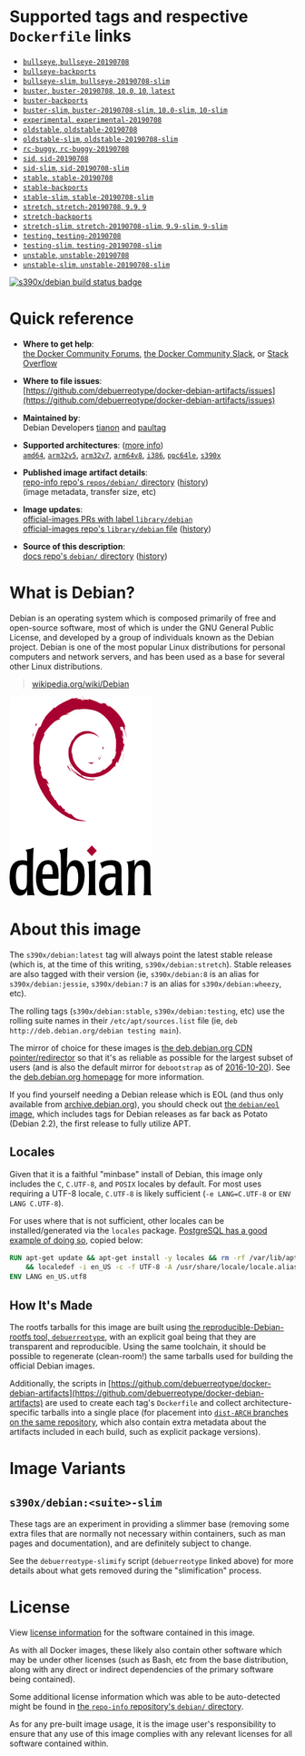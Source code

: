 <!--

********************************************************************************

WARNING:

    DO NOT EDIT "debian/README.md"

    IT IS AUTO-GENERATED

    (from the other files in "debian/" combined with a set of templates)

********************************************************************************

-->

# Supported tags and respective `Dockerfile` links

-	[`bullseye`, `bullseye-20190708`](https://github.com/debuerreotype/docker-debian-artifacts/blob/c1a6ed12baaa832d67ece5a91e724b37fa78c92b/bullseye/Dockerfile)
-	[`bullseye-backports`](https://github.com/debuerreotype/docker-debian-artifacts/blob/c1a6ed12baaa832d67ece5a91e724b37fa78c92b/bullseye/backports/Dockerfile)
-	[`bullseye-slim`, `bullseye-20190708-slim`](https://github.com/debuerreotype/docker-debian-artifacts/blob/c1a6ed12baaa832d67ece5a91e724b37fa78c92b/bullseye/slim/Dockerfile)
-	[`buster`, `buster-20190708`, `10.0`, `10`, `latest`](https://github.com/debuerreotype/docker-debian-artifacts/blob/c1a6ed12baaa832d67ece5a91e724b37fa78c92b/buster/Dockerfile)
-	[`buster-backports`](https://github.com/debuerreotype/docker-debian-artifacts/blob/c1a6ed12baaa832d67ece5a91e724b37fa78c92b/buster/backports/Dockerfile)
-	[`buster-slim`, `buster-20190708-slim`, `10.0-slim`, `10-slim`](https://github.com/debuerreotype/docker-debian-artifacts/blob/c1a6ed12baaa832d67ece5a91e724b37fa78c92b/buster/slim/Dockerfile)
-	[`experimental`, `experimental-20190708`](https://github.com/debuerreotype/docker-debian-artifacts/blob/c1a6ed12baaa832d67ece5a91e724b37fa78c92b/experimental/Dockerfile)
-	[`oldstable`, `oldstable-20190708`](https://github.com/debuerreotype/docker-debian-artifacts/blob/c1a6ed12baaa832d67ece5a91e724b37fa78c92b/oldstable/Dockerfile)
-	[`oldstable-slim`, `oldstable-20190708-slim`](https://github.com/debuerreotype/docker-debian-artifacts/blob/c1a6ed12baaa832d67ece5a91e724b37fa78c92b/oldstable/slim/Dockerfile)
-	[`rc-buggy`, `rc-buggy-20190708`](https://github.com/debuerreotype/docker-debian-artifacts/blob/c1a6ed12baaa832d67ece5a91e724b37fa78c92b/rc-buggy/Dockerfile)
-	[`sid`, `sid-20190708`](https://github.com/debuerreotype/docker-debian-artifacts/blob/c1a6ed12baaa832d67ece5a91e724b37fa78c92b/sid/Dockerfile)
-	[`sid-slim`, `sid-20190708-slim`](https://github.com/debuerreotype/docker-debian-artifacts/blob/c1a6ed12baaa832d67ece5a91e724b37fa78c92b/sid/slim/Dockerfile)
-	[`stable`, `stable-20190708`](https://github.com/debuerreotype/docker-debian-artifacts/blob/c1a6ed12baaa832d67ece5a91e724b37fa78c92b/stable/Dockerfile)
-	[`stable-backports`](https://github.com/debuerreotype/docker-debian-artifacts/blob/c1a6ed12baaa832d67ece5a91e724b37fa78c92b/stable/backports/Dockerfile)
-	[`stable-slim`, `stable-20190708-slim`](https://github.com/debuerreotype/docker-debian-artifacts/blob/c1a6ed12baaa832d67ece5a91e724b37fa78c92b/stable/slim/Dockerfile)
-	[`stretch`, `stretch-20190708`, `9.9`, `9`](https://github.com/debuerreotype/docker-debian-artifacts/blob/c1a6ed12baaa832d67ece5a91e724b37fa78c92b/stretch/Dockerfile)
-	[`stretch-backports`](https://github.com/debuerreotype/docker-debian-artifacts/blob/c1a6ed12baaa832d67ece5a91e724b37fa78c92b/stretch/backports/Dockerfile)
-	[`stretch-slim`, `stretch-20190708-slim`, `9.9-slim`, `9-slim`](https://github.com/debuerreotype/docker-debian-artifacts/blob/c1a6ed12baaa832d67ece5a91e724b37fa78c92b/stretch/slim/Dockerfile)
-	[`testing`, `testing-20190708`](https://github.com/debuerreotype/docker-debian-artifacts/blob/c1a6ed12baaa832d67ece5a91e724b37fa78c92b/testing/Dockerfile)
-	[`testing-slim`, `testing-20190708-slim`](https://github.com/debuerreotype/docker-debian-artifacts/blob/c1a6ed12baaa832d67ece5a91e724b37fa78c92b/testing/slim/Dockerfile)
-	[`unstable`, `unstable-20190708`](https://github.com/debuerreotype/docker-debian-artifacts/blob/c1a6ed12baaa832d67ece5a91e724b37fa78c92b/unstable/Dockerfile)
-	[`unstable-slim`, `unstable-20190708-slim`](https://github.com/debuerreotype/docker-debian-artifacts/blob/c1a6ed12baaa832d67ece5a91e724b37fa78c92b/unstable/slim/Dockerfile)

[![s390x/debian build status badge](https://img.shields.io/jenkins/s/https/doi-janky.infosiftr.net/job/multiarch/job/s390x/job/debian.svg?label=s390x/debian%20%20build%20job)](https://doi-janky.infosiftr.net/job/multiarch/job/s390x/job/debian/)

# Quick reference

-	**Where to get help**:  
	[the Docker Community Forums](https://forums.docker.com/), [the Docker Community Slack](https://blog.docker.com/2016/11/introducing-docker-community-directory-docker-community-slack/), or [Stack Overflow](https://stackoverflow.com/search?tab=newest&q=docker)

-	**Where to file issues**:  
	[https://github.com/debuerreotype/docker-debian-artifacts/issues](https://github.com/debuerreotype/docker-debian-artifacts/issues)

-	**Maintained by**:  
	Debian Developers [tianon](https://qa.debian.org/developer.php?login=tianon) and [paultag](https://qa.debian.org/developer.php?login=paultag)

-	**Supported architectures**: ([more info](https://github.com/docker-library/official-images#architectures-other-than-amd64))  
	[`amd64`](https://hub.docker.com/r/amd64/debian/), [`arm32v5`](https://hub.docker.com/r/arm32v5/debian/), [`arm32v7`](https://hub.docker.com/r/arm32v7/debian/), [`arm64v8`](https://hub.docker.com/r/arm64v8/debian/), [`i386`](https://hub.docker.com/r/i386/debian/), [`ppc64le`](https://hub.docker.com/r/ppc64le/debian/), [`s390x`](https://hub.docker.com/r/s390x/debian/)

-	**Published image artifact details**:  
	[repo-info repo's `repos/debian/` directory](https://github.com/docker-library/repo-info/blob/master/repos/debian) ([history](https://github.com/docker-library/repo-info/commits/master/repos/debian))  
	(image metadata, transfer size, etc)

-	**Image updates**:  
	[official-images PRs with label `library/debian`](https://github.com/docker-library/official-images/pulls?q=label%3Alibrary%2Fdebian)  
	[official-images repo's `library/debian` file](https://github.com/docker-library/official-images/blob/master/library/debian) ([history](https://github.com/docker-library/official-images/commits/master/library/debian))

-	**Source of this description**:  
	[docs repo's `debian/` directory](https://github.com/docker-library/docs/tree/master/debian) ([history](https://github.com/docker-library/docs/commits/master/debian))

# What is Debian?

Debian is an operating system which is composed primarily of free and open-source software, most of which is under the GNU General Public License, and developed by a group of individuals known as the Debian project. Debian is one of the most popular Linux distributions for personal computers and network servers, and has been used as a base for several other Linux distributions.

> [wikipedia.org/wiki/Debian](https://en.wikipedia.org/wiki/Debian)

![logo](https://raw.githubusercontent.com/docker-library/docs/b449be7df57e9ed9086bb5821bfb5d6cdc5d67a4/debian/logo.png)

# About this image

The `s390x/debian:latest` tag will always point the latest stable release (which is, at the time of this writing, `s390x/debian:stretch`). Stable releases are also tagged with their version (ie, `s390x/debian:8` is an alias for `s390x/debian:jessie`, `s390x/debian:7` is an alias for `s390x/debian:wheezy`, etc).

The rolling tags (`s390x/debian:stable`, `s390x/debian:testing`, etc) use the rolling suite names in their `/etc/apt/sources.list` file (ie, `deb http://deb.debian.org/debian testing main`).

The mirror of choice for these images is [the deb.debian.org CDN pointer/redirector](https://deb.debian.org) so that it's as reliable as possible for the largest subset of users (and is also the default mirror for `debootstrap` as of [2016-10-20](https://anonscm.debian.org/cgit/d-i/debootstrap.git/commit/?id=9e8bc60ad1ccf3a25ce7890526b70059f3e770de)). See the [deb.debian.org homepage](https://deb.debian.org) for more information.

If you find yourself needing a Debian release which is EOL (and thus only available from [archive.debian.org](http://archive.debian.org)), you should check out [the `debian/eol` image](https://hub.docker.com/r/debian/eol/), which includes tags for Debian releases as far back as Potato (Debian 2.2), the first release to fully utilize APT.

## Locales

Given that it is a faithful "minbase" install of Debian, this image only includes the `C`, `C.UTF-8`, and `POSIX` locales by default. For most uses requiring a UTF-8 locale, `C.UTF-8` is likely sufficient (`-e LANG=C.UTF-8` or `ENV LANG C.UTF-8`).

For uses where that is not sufficient, other locales can be installed/generated via the `locales` package. [PostgreSQL has a good example of doing so](https://github.com/docker-library/postgres/blob/69bc540ecfffecce72d49fa7e4a46680350037f9/9.6/Dockerfile#L21-L24), copied below:

```dockerfile
RUN apt-get update && apt-get install -y locales && rm -rf /var/lib/apt/lists/* \
	&& localedef -i en_US -c -f UTF-8 -A /usr/share/locale/locale.alias en_US.UTF-8
ENV LANG en_US.utf8
```

## How It's Made

The rootfs tarballs for this image are built using [the reproducible-Debian-rootfs tool, `debuerreotype`](https://github.com/debuerreotype/debuerreotype), with an explicit goal being that they are transparent and reproducible. Using the same toolchain, it should be possible to regenerate (clean-room!) the same tarballs used for building the official Debian images.

Additionally, the scripts in [https://github.com/debuerreotype/docker-debian-artifacts](https://github.com/debuerreotype/docker-debian-artifacts) are used to create each tag's `Dockerfile` and collect architecture-specific tarballs into a single place (for placement into [`dist-ARCH` branches on the same repository](https://github.com/debuerreotype/docker-debian-artifacts/branches), which also contain extra metadata about the artifacts included in each build, such as explicit package versions).

# Image Variants

## `s390x/debian:<suite>-slim`

These tags are an experiment in providing a slimmer base (removing some extra files that are normally not necessary within containers, such as man pages and documentation), and are definitely subject to change.

See the `debuerreotype-slimify` script (`debuerreotype` linked above) for more details about what gets removed during the "slimification" process.

# License

View [license information](https://www.debian.org/social_contract#guidelines) for the software contained in this image.

As with all Docker images, these likely also contain other software which may be under other licenses (such as Bash, etc from the base distribution, along with any direct or indirect dependencies of the primary software being contained).

Some additional license information which was able to be auto-detected might be found in [the `repo-info` repository's `debian/` directory](https://github.com/docker-library/repo-info/tree/master/repos/debian).

As for any pre-built image usage, it is the image user's responsibility to ensure that any use of this image complies with any relevant licenses for all software contained within.
